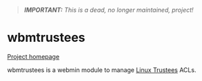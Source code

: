> ***IMPORTANT:***
> _This is a dead, no longer maintained, project!_
>

# wbmtrustees

[Project homepage](https://wbmtrustees.esaracco.fr)

wbmtrustees is a webmin module to manage [Linux Trustees](https://linuxsecurity.com/resource_files/host_security/trustees-quickstart.html) ACLs.
